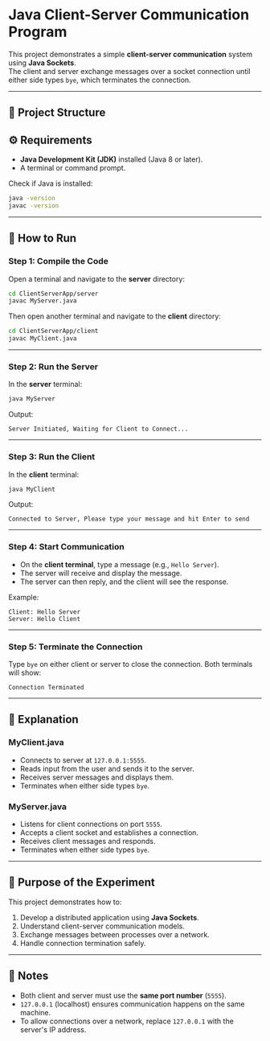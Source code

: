# Java Client-Server Communication Program

This project demonstrates a simple **client-server communication** system using **Java Sockets**.  
The client and server exchange messages over a socket connection until either side types `bye`, which terminates the connection.

---

## 📂 Project Structure

## ⚙️ Requirements
- **Java Development Kit (JDK)** installed (Java 8 or later).
- A terminal or command prompt.

Check if Java is installed:
```bash
java -version
javac -version
````

---

## 🚀 How to Run

### Step 1: Compile the Code

Open a terminal and navigate to the **server** directory:

```bash
cd ClientServerApp/server
javac MyServer.java
```

Then open another terminal and navigate to the **client** directory:

```bash
cd ClientServerApp/client
javac MyClient.java
```

---

### Step 2: Run the Server

In the **server** terminal:

```bash
java MyServer
```

Output:

```
Server Initiated, Waiting for Client to Connect...
```

---

### Step 3: Run the Client

In the **client** terminal:

```bash
java MyClient
```

Output:

```
Connected to Server, Please type your message and hit Enter to send
```

---

### Step 4: Start Communication

* On the **client terminal**, type a message (e.g., `Hello Server`).
* The server will receive and display the message.
* The server can then reply, and the client will see the response.

Example:

```
Client: Hello Server
Server: Hello Client
```

---

### Step 5: Terminate the Connection

Type `bye` on either client or server to close the connection.
Both terminals will show:

```
Connection Terminated
```

---

## 📝 Explanation

### MyClient.java

* Connects to server at `127.0.0.1:5555`.
* Reads input from the user and sends it to the server.
* Receives server messages and displays them.
* Terminates when either side types `bye`.

### MyServer.java

* Listens for client connections on port `5555`.
* Accepts a client socket and establishes a connection.
* Receives client messages and responds.
* Terminates when either side types `bye`.

---

## 🎯 Purpose of the Experiment

This project demonstrates how to:

1. Develop a distributed application using **Java Sockets**.
2. Understand client-server communication models.
3. Exchange messages between processes over a network.
4. Handle connection termination safely.

---

## 📌 Notes

* Both client and server must use the **same port number** (`5555`).
* `127.0.0.1` (localhost) ensures communication happens on the same machine.
* To allow connections over a network, replace `127.0.0.1` with the server's IP address.

```

